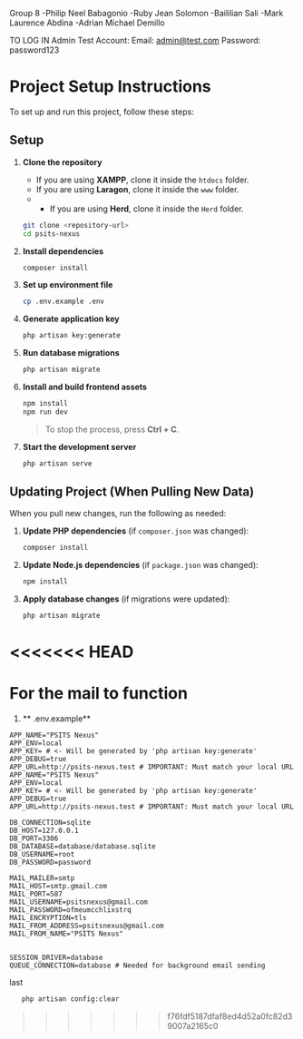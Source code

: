 Group 8
-Philip Neel Babagonio
-Ruby Jean Solomon
-Baililian Sali
-Mark Laurence Abdina
-Adrian Michael Demillo

   TO LOG IN
Admin Test Account:
Email: admin@test.com
Password: password123

# Project Setup Instructions

To set up and run this project, follow these steps:

## Setup

1. **Clone the repository**
   - If you are using **XAMPP**, clone it inside the `htdocs` folder.
   - If you are using **Laragon**, clone it inside the `www` folder.
   - - If you are using **Herd**, clone it inside the `Herd` folder.
   ```bash
   git clone <repository-url>
   cd psits-nexus
   ```

2. **Install dependencies**
   ```bash
   composer install
   ```

3. **Set up environment file**
   ```bash
   cp .env.example .env
   ```

4. **Generate application key**
   ```bash
   php artisan key:generate
   ```

5. **Run database migrations**
   ```bash
   php artisan migrate
   ```

6. **Install and build frontend assets**
   ```bash
   npm install
   npm run dev
   ```
   > To stop the process, press **Ctrl + C**.

7. **Start the development server**
   ```bash
   php artisan serve
   ```

## Updating Project (When Pulling New Data)

When you pull new changes, run the following as needed:

1. **Update PHP dependencies** (if `composer.json` was changed):
   ```bash
   composer install
   ```

2. **Update Node.js dependencies** (if `package.json` was changed):
   ```bash
   npm install
   ```

3. **Apply database changes** (if migrations were updated):
   ```bash
   php artisan migrate
   ```
<<<<<<< HEAD
=======

   
# For the mail to function
   
1. ** .env.example**
```.env
APP_NAME="PSITS Nexus"
APP_ENV=local
APP_KEY= # <- Will be generated by 'php artisan key:generate'
APP_DEBUG=true
APP_URL=http://psits-nexus.test # IMPORTANT: Must match your local URL
APP_NAME="PSITS Nexus"
APP_ENV=local
APP_KEY= # <- Will be generated by 'php artisan key:generate'
APP_DEBUG=true
APP_URL=http://psits-nexus.test # IMPORTANT: Must match your local URL

DB_CONNECTION=sqlite
DB_HOST=127.0.0.1
DB_PORT=3306
DB_DATABASE=database/database.sqlite
DB_USERNAME=root
DB_PASSWORD=password

MAIL_MAILER=smtp
MAIL_HOST=smtp.gmail.com
MAIL_PORT=587
MAIL_USERNAME=psitsnexus@gmail.com
MAIL_PASSWORD=ofmeumcchlixstrq 
MAIL_ENCRYPTION=tls
MAIL_FROM_ADDRESS=psitsnexus@gmail.com
MAIL_FROM_NAME="PSITS Nexus"


SESSION_DRIVER=database
QUEUE_CONNECTION=database # Needed for background email sending
```
last 
``` bash
   php artisan config:clear
```
>>>>>>> f76fdf5187dfaf8ed4d52a0fc82d39007a2165c0
